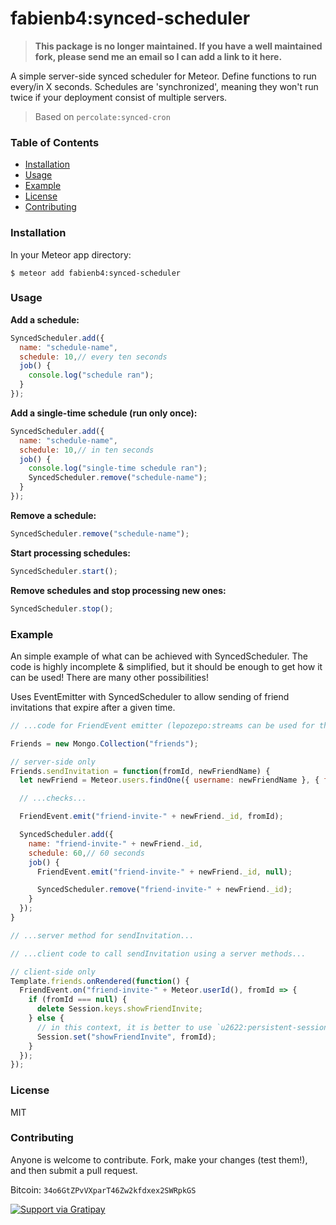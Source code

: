 # fabienb4:synced-scheduler

> **This package is no longer maintained. If you have a well maintained fork, please send me an email so I can add a link to it here.**

A simple server-side synced scheduler for Meteor. Define functions to run every/in X seconds. Schedules are 'synchronized', meaning they won't run twice if your deployment consist of multiple servers.

> Based on `percolate:synced-cron`

### Table of Contents

- [Installation](#installation)
- [Usage](#usage)
- [Example](#example)
- [License](#license)
- [Contributing](#contributing)

### Installation

In your Meteor app directory:

```
$ meteor add fabienb4:synced-scheduler
```

### Usage

**Add a schedule:**
```js
SyncedScheduler.add({
  name: "schedule-name",
  schedule: 10,// every ten seconds
  job() {
    console.log("schedule ran");
  }
});
```

**Add a single-time schedule (run only once):**
```js
SyncedScheduler.add({
  name: "schedule-name",
  schedule: 10,// in ten seconds
  job() {
    console.log("single-time schedule ran");
    SyncedScheduler.remove("schedule-name");
  }
});
```

**Remove a schedule:**
```js
SyncedScheduler.remove("schedule-name");
```

**Start processing schedules:**
```js
SyncedScheduler.start();
```

**Remove schedules and stop processing new ones:**
```js
SyncedScheduler.stop();
```

### Example

An simple example of what can be achieved with SyncedScheduler. The code is highly incomplete & simplified, but it should be enough to get how it can be used! There are many other possibilities!

Uses EventEmitter with SyncedScheduler to allow sending of friend invitations that expire after a given time.

```js
// ...code for FriendEvent emitter (lepozepo:streams can be used for that)...

Friends = new Mongo.Collection("friends");

// server-side only
Friends.sendInvitation = function(fromId, newFriendName) {
  let newFriend = Meteor.users.findOne({ username: newFriendName }, { fields: { _id: 1 } });

  // ...checks...

  FriendEvent.emit("friend-invite-" + newFriend._id, fromId);

  SyncedScheduler.add({
    name: "friend-invite-" + newFriend._id,
    schedule: 60,// 60 seconds
    job() {
      FriendEvent.emit("friend-invite-" + newFriend._id, null);

      SyncedScheduler.remove("friend-invite-" + newFriend._id);
    }
  });
}

// ...server method for sendInvitation...

// ...client code to call sendInvitation using a server methods...

// client-side only
Template.friends.onRendered(function() {
  FriendEvent.on("friend-invite-" + Meteor.userId(), fromId => {
    if (fromId === null) {
      delete Session.keys.showFriendInvite;
    } else {
      // in this context, it is better to use `u2622:persistent-session` here to avoid clearing of values on refresh
      Session.set("showFriendInvite", fromId);
    }
  });
});
```

### License

MIT

### Contributing

Anyone is welcome to contribute. Fork, make your changes (test them!), and then submit a pull request.

Bitcoin: `34o6GtZPvVXparT46Zw2kfdxex2SWRpkGS`

[![Support via Gratipay](https://cdn.rawgit.com/gratipay/gratipay-badge/2.3.0/dist/gratipay.svg)](https://gratipay.com/fabienb4/)
